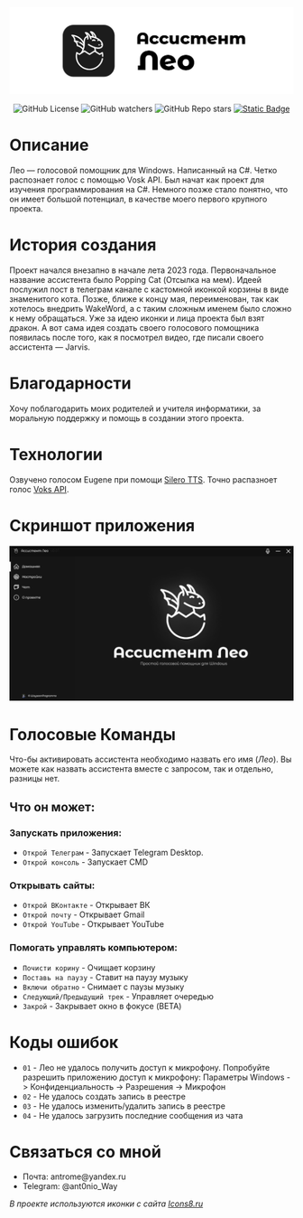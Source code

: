 <p align="center">
  <picture>
    <source media="(prefers-color-scheme: dark)" srcset="./Assets/Repo/banner.png">
    <img src="./Assets/Repo/banner.png" alt="Banner">
  </picture>
</p>

<div id="header" align="center">
  <div id="badges">
    <img alt="GitHub License" src="https://img.shields.io/github/license/WaysoonProgramms/VoiceAssistantLeo?style=for-the-badge">
    <img alt="GitHub watchers" src="https://img.shields.io/github/watchers/WaysoonProgramms/VoiceAssistantLeo?style=for-the-badge">
    <img alt="GitHub Repo stars" src="https://img.shields.io/github/stars/WaysoonProgramms/VoiceAssistantLeo?style=for-the-badge">
    <a href="https://www.donationalerts.com/r/waysoon"><img alt="Static Badge" src="https://img.shields.io/badge/DonationAlerts-Waysoon-red?style=for-the-badge"></a>
  </div>
</div>

<h1> Описание </h1>
<p>
Лео — голосовой помощник для Windows. Написанный на C#. 
Четко распознает голос с помощью Vosk API. Был начат как 
проект для изучения программирования на С#. Немного позже стало 
понятно, что он имеет большой потенциал, в качестве моего 
первого крупного проекта.
</p>

<h1> История создания </h1>
<p>
Проект начался внезапно в начале лета 2023 года. Первоначальное
название ассистента было Popping Cat (Отсылка на мем). Идеей послужил
пост в телеграм канале с кастомной иконкой корзины в виде знаменитого 
кота. Позже, ближе к концу мая, переименован, так как хотелось внедрить
WakeWord, а с таким сложным именем было сложно к нему обращаться.
Уже за идею иконки и лица проекта был взят дракон. А вот сама идея 
создать своего голосового помощника появилась после того, как я 
посмотрел видео, где писали своего ассистента — Jarvis.
</p>

<h1> Благодарности </h1>
<p>
Хочу поблагодарить моих родителей и учителя информатики, за моральную
поддержку и помощь в создании этого проекта.
</p>

<h1> Технологии </h1>
<p>
Озвучено голосом Eugene при помощи <a href="https://github.com/snakers4/silero-models">Silero TTS</a>. Точно
распазноет голос <a href="https://github.com/alphacep/vosk-api">Voks API</a>.
</p>

<h1> Скриншот приложения </h1>
<picture>
    <img src="./Assets/Repo/screenshot.png" alt="Screenshot">
</picture>

<h1> Голосовые Команды </h1>
<p>
Что-бы активировать ассистента необходимо назвать его имя (<i>Лео</i>). Вы можете как назвать ассистента вместе
с запросом, так и отдельно, разницы нет.
</p>
<h2> Что он может: </h2>
<h3> Запускать приложения: </h3>
<ul>
    <li><code>Открой Телеграм</code> - Запускает Telegram Desktop.</li>
    <li><code>Открой консоль</code> - Запускает CMD</li>
</ul>
<h3> Открывать сайты: </h3>
<ul>
    <li><code>Открой ВКонтакте</code> - Открывает ВК</li>
    <li><code>Открой почту</code> - Открывает Gmail</li>
    <li><code>Открой YouTube</code> - Открывает YouTube</li>
</ul>
<h3> Помогать управлять компьютером: </h3>
<ul>
    <li><code>Почисти корину</code> - Очищает корзину</li>
    <li><code>Поставь на паузу</code> - Ставит на паузу музыку</li>
    <li><code>Включи обратно</code> - Снимает с паузы музыку</li>
    <li><code>Следующий/Предыдущий трек</code> - Управляет очередью</li>
    <li><code>Закрой</code> - Закрывает окно в фокусе (BETA)</li>
</ul>

<h1> Коды ошибок </h1>
<ul>
    <li><code>01</code> - Лео не удалось получить доступ к микрофону. Попробуйте разрешить приложению доступ к микрофону: Параметры Windows -&gt; Конфиденциальность -&gt; Разрешения -&gt; Микрофон</li>
    <li><code>02</code> - Не удалось создать запись в реестре</li>
    <li><code>03</code> - Не удалось изменить/удалить запись в реестре</li>
    <li><code>04</code> - Не удалось загрузить последние сообщения из чата</li>
</ul>

<h1> Связаться со мной </h1>
<ul>
  <li> Почта: antrome@yandex.ru </li>
  <li> Telegram: @ant0nio_Way </li>
</ul>

<i>В проекте используются иконки с сайта <a href="https://icons8.ru/">Icons8.ru</a></i>
